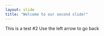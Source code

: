 ```yaml
---
layout: slide
title: "Welcome to our second slide!"
---
```


This is a test #2
Use the left arrow to go back
